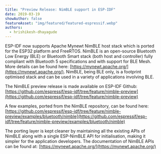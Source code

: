 ```yaml
---
title: "Preview Release: NimBLE support in ESP-IDF"
date: 2019-03-19
showAuthor: false
featureAsset: "img/featured/featured-espressif.webp"
authors:
  - hrishikesh-dhayagude
---
```

ESP-IDF now supports Apache Mynewt NimBLE host stack which is ported for the ESP32 platform and FreeRTOS. NimBLE is an open-source Bluetooth Low Energy (BLE) or Bluetooth Smart stack (both host and controller) fully compliant with Bluetooth 5 specifications and with support for BLE Mesh. More details can be found here: [https://mynewt.apache.org/](https://mynewt.apache.org/). NimBLE, being BLE only, is a footprint optimised stack and can be used in a variety of applications involving BLE.

The NimBLE preview release is made available on ESP-IDF Github: [https://github.com/espressif/esp-idf/tree/feature/nimble-preview](https://github.com/espressif/esp-idf/tree/feature/nimble-preview)

A few examples, ported from the NimBLE repository, can be found here: [https://github.com/espressif/esp-idf/tree/feature/nimble-preview/examples/bluetooth/nimble](https://github.com/espressif/esp-idf/tree/feature/nimble-preview/examples/bluetooth/nimble)

The porting layer is kept cleaner by maintaining all the existing APIs of NimBLE along with a single ESP-NimBLE API for initialisation, making it simpler for the application developers. The documentation of NimBLE APIs can be found at: [https://mynewt.apache.org/](https://mynewt.apache.org/)

